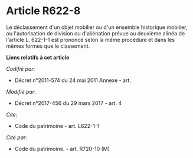 # Article R622-8

Le déclassement d'un objet mobilier ou d'un ensemble historique mobilier, ou l'autorisation de division ou d'aliénation
prévue au deuxième alinéa de l'article L. 622-1-1 est prononcé selon la même procédure et dans les mêmes formes que le
classement.

**Liens relatifs à cet article**

_Codifié par_:

  - Décret n°2011-574 du 24 mai 2011 Annexe - art.

_Modifié par_:

  - Décret n°2017-456 du 29 mars 2017 - art. 4

_Cite_:

  - Code du patrimoine - art. L622-1-1

_Cité par_:

  - Code du patrimoine. - art. R720-10 (M)
